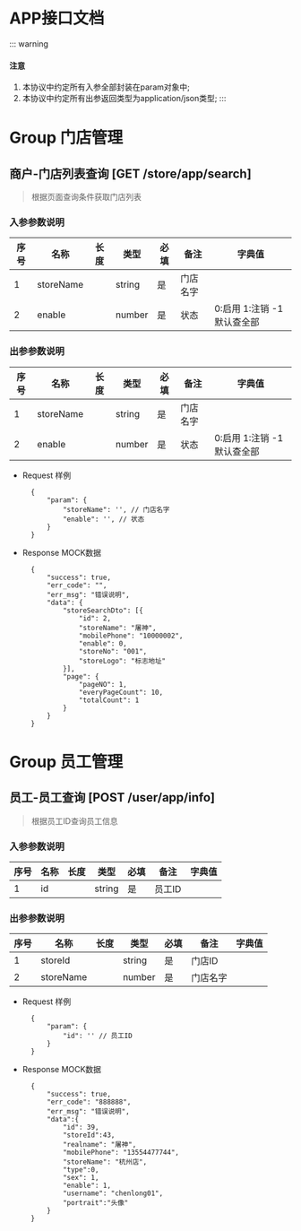 # APP接口文档

::: warning
#### <i class="fa fa-warning"></i> 注意
1. 本协议中约定所有入参全部封装在param对象中;
2. 本协议中约定所有出参返回类型为application/json类型;
:::

# Group 门店管理

## 商户-门店列表查询 [GET /store/app/search]
> 根据页面查询条件获取门店列表

### 入参参数说明
序号 | 名称 | 长度 | 类型 | 必填 | 备注 | 字典值
----|------|----|------|----|------|----
1 | storeName | | string | 是 | 门店名字 |
2 | enable | | number | 是 | 状态 | 0:启用 1:注销 -1默认查全部

### 出参参数说明
序号 | 名称 | 长度 | 类型 | 必填 | 备注 | 字典值
----|------|----|------|----|------|----
1 | storeName | | string | 是 | 门店名字 |
2 | enable | | number | 是 | 状态 | 0:启用 1:注销 -1默认查全部

+ Request 样例

        {
            "param": {
                "storeName": '', // 门店名字
                "enable": '', // 状态
            }
        }

+ Response MOCK数据

        {
            "success": true,
            "err_code": "",
            "err_msg": "错误说明",
            "data": {
                "storeSearchDto": [{
                    "id": 2,
                    "storeName": "屠神",
                    "mobilePhone": "10000002",
                    "enable": 0,
                    "storeNo": "001",
                    "storeLogo": "标志地址"
                }],
                "page": {
                    "pageNO": 1,
                    "everyPageCount": 10,
                    "totalCount": 1
                }
            }
        }
        
# Group 员工管理
 
## 员工-员工查询  [POST /user/app/info]
> 根据员工ID查询员工信息

### 入参参数说明
序号 | 名称 | 长度 | 类型 | 必填 | 备注 | 字典值
----|------|----|------|----|------|----
1 | id | | string | 是 | 员工ID |

### 出参参数说明
序号 | 名称 | 长度 | 类型 | 必填 | 备注 | 字典值
----|------|----|------|----|------|----
1 | storeId | | string | 是 | 门店ID |
2 | storeName | | number | 是 | 门店名字 |

+ Request 样例

        {
            "param": {
                "id": '' // 员工ID
            }
        }
       
+ Response MOCK数据

        {
            "success": true,
            "err_code": "888888",
            "err_msg": "错误说明",
            "data":{
                "id": 39,
                "storeId":43,
                "realname": "屠神", 
                "mobilePhone": "13554477744",
                "storeName": "杭州店",
                "type":0,
                "sex": 1,
                "enable": 1,
                "username": "chenlong01",
                "portrait":"头像"
            }
        }

